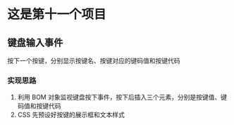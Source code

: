 # 这是第十一个项目

## 键盘输入事件

按下一个按键，分别显示按键名、按键对应的键码值和按键代码

### 实现思路

1. 利用 BOM 对象监视键盘按下事件，按下后插入三个元素，分别是按键值、键码值和按键代码
2. CSS 先预设好按键的展示框和文本样式
